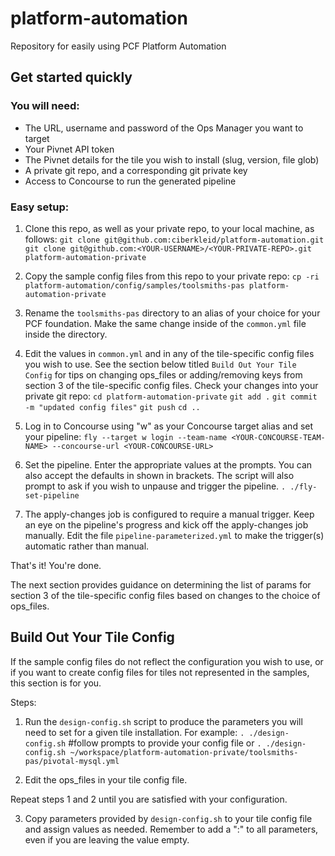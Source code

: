 # platform-automation
Repository for easily using PCF Platform Automation

## Get started quickly

### You will need:
- The URL, username and password of the Ops Manager you want to target
- Your Pivnet API token
- The Pivnet details for the tile you wish to install (slug, version, file glob)
- A private git repo, and a corresponding git private key
- Access to Concourse to run the generated pipeline

### Easy setup:
1. Clone this repo, as well as your private repo, to your local machine, as follows:
`git clone git@github.com:ciberkleid/platform-automation.git`
`git clone git@github.com:<YOUR-USERNAME>/<YOUR-PRIVATE-REPO>.git platform-automation-private`

2. Copy the sample config files from this repo to your private repo:
`cp -ri platform-automation/config/samples/toolsmiths-pas platform-automation-private`

3. Rename the `toolsmiths-pas` directory to an alias of your choice for your PCF foundation. Make the same change inside of the `common.yml` file inside the directory.

4. Edit the values in `common.yml` and in any of the tile-specific config files you wish to use. See the section below titled `Build Out Your Tile Config` for tips on changing ops_files or adding/removing keys from section 3 of the tile-specific config files. Check your changes into your private git repo:
`cd platform-automation-private`
`git add .`
`git commit -m "updated config files"`
`git push`
`cd ..`

5. Log in to Concourse using "w" as your Concourse target alias and set your pipeline:
`fly --target w login --team-name <YOUR-CONCOURSE-TEAM-NAME> --concourse-url <YOUR-CONCOURSE-URL>`

6. Set the pipeline. Enter the appropriate values at the prompts. You can also accept the defaults in shown in brackets. The script will also prompt to ask if you wish to unpause and trigger the pipeline.
`. ./fly-set-pipeline`

7. The apply-changes job is configured to require a manual trigger. Keep an eye on the pipeline's progress and kick off the apply-changes job manually. Edit the file `pipeline-parameterized.yml` to make the trigger(s) automatic rather than manual.

That's it! You're done.

The next section provides guidance on determining the list of params for section 3 of the tile-specific config files based on changes to the choice of ops_files.

## Build Out Your Tile Config
If the sample config files do not reflect the configuration you wish to use, or if you want to create config files for tiles not represented in the samples, this section is for you.

Steps:

1. Run the `design-config.sh` script to produce the parameters you will need to set for a given tile installation. For example:
`. ./design-config.sh` #follow prompts to provide your config file
or
`. ./design-config.sh ~/workspace/platform-automation-private/toolsmiths-pas/pivotal-mysql.yml`

2. Edit the ops_files in your tile config file.

Repeat steps 1 and 2 until you are satisfied with your configuration.

3. Copy parameters provided by `design-config.sh` to your tile config file and assign values as needed. Remember to add a ":" to all parameters, even if you are leaving the value empty.

